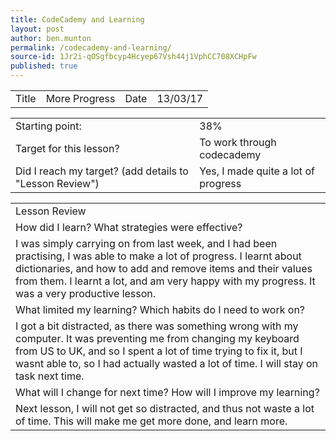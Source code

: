 ```yaml
---
title: CodeCademy and Learning
layout: post
author: ben.munton
permalink: /codecademy-and-learning/
source-id: 1Jr2i-qOSgfbcyp4Hcyep67Vsh44j1VphCC708XCHpFw
published: true
---
```

<table>
  <tr>
    <td>Title</td>
    <td>More Progress</td>
    <td>Date</td>
    <td>13/03/17</td>
  </tr>
</table>


<table>
  <tr>
    <td>Starting point:</td>
    <td>38%</td>
  </tr>
  <tr>
    <td>Target for this lesson?</td>
    <td>To work through codecademy</td>
  </tr>
  <tr>
    <td>Did I reach my target? 
(add details to "Lesson Review")</td>
    <td> Yes, I made quite a lot of progress</td>
  </tr>
</table>


<table>
  <tr>
    <td>Lesson Review</td>
  </tr>
  <tr>
    <td>How did I learn? What strategies were effective? </td>
  </tr>
  <tr>
    <td>I was simply carrying on from last week, and I had been practising, I was able to make a lot of progress. I learnt about dictionaries, and how to add and remove items and their values from them. I learnt a lot, and am very happy with my progress. It was a very productive lesson.</td>
  </tr>
  <tr>
    <td>What limited my learning? Which habits do I need to work on? </td>
  </tr>
  <tr>
    <td>I got a bit distracted, as there was something wrong with my computer. It was preventing me from changing my keyboard from US to UK, and so I spent a lot of time trying to fix it, but I wasnt able to, so I had actually wasted a lot of time.  I will stay on task next time.</td>
  </tr>
  <tr>
    <td>What will I change for next time? How will I improve my learning?</td>
  </tr>
  <tr>
    <td>Next lesson, I will not get so distracted, and thus not waste a lot of time.  This will make me get more done, and learn more.</td>
  </tr>
</table>


